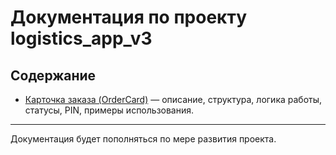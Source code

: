 # Документация по проекту logistics_app_v3

## Содержание

- [Карточка заказа (OrderCard)](order_card.md) — описание, структура, логика работы, статусы, PIN, примеры использования.

---

Документация будет пополняться по мере развития проекта.